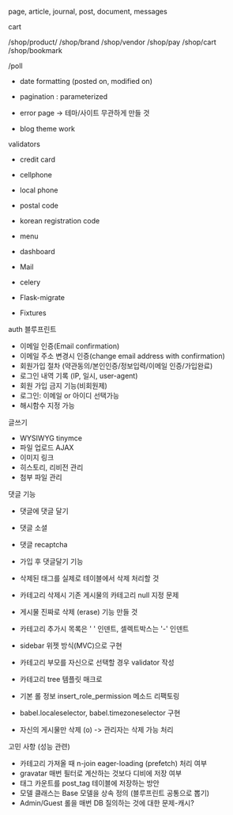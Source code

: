 page, article, journal, post, document, messages

cart

/shop/product/<slug>
/shop/brand
/shop/vendor
/shop/pay
/shop/cart
/shop/bookmark

/poll

* date formatting (posted on, modified on)
* pagination : parameterized

* error page -> 테마/사이트 무관하게 만들 것

* blog theme work

validators

* credit card
* cellphone
* local phone
* postal code
* korean registration code

* menu
* dashboard

* Mail
* celery
* Flask-migrate
* Fixtures

auth 블루프린트

* 이메일 인증(Email confirmation)
* 이메일 주소 변경시 인증(change email address with confirmation)
* 회원가입 절차 (약관동의/본인인증/정보입력/이메일 인증/가입완료)
* 로그인 내역 기록 (IP, 일시, user-agent)
* 회원 가입 금지 기능(비회원제)
* 로그인: 이메일 or 아이디 선택가능
* 해시함수 지정 가능

글쓰기

* WYSIWYG tinymce
* 파일 업로드 AJAX
* 이미지 링크
* 히스토리, 리비전 관리
* 첨부 파일 관리

댓글 기능

* 댓글에 댓글 달기
* 댓글 소셜
* 댓글 recaptcha
* 가입 후 댓글달기 기능

* 삭제된 태그를 실제로 테이블에서 삭제 처리할 것
* 카테고리 삭제시 기존 게시물의 카테고리 null 지정 문제
* 게시물 진짜로 삭제 (erase) 기능 만들 것
* 카테고리 추가시 목록은 '&nbsp;' 인덴트, 셀렉트박스는 '-' 인덴트
* sidebar 위젯 방식(MVC)으로 구현
* 카테고리 부모를 자신으로 선택할 경우 validator 작성
* 카테고리 tree 템플릿 매크로
* 기본 롤 정보 insert_role_permission 메소드 리팩토링
* babel.localeselector, babel.timezoneselector 구현
* 자신의 게시물만 삭제 (o) -> 관리자는 삭제 가능 처리

고민 사항 (성능 관련)

* 카테고리 가져올 때 n-join eager-loading (prefetch) 처리 여부
* gravatar 매번 필터로 계산하는 것보다 디비에 저장 여부
* 태그 카운트를 post_tag 테이블에 저장하는 방안
* 모델 클래스는 Base 모델을 상속 정의 (블루프린트 공통으로 뽑기)
* Admin/Guest 롤을 매번 DB 질의하는 것에 대한 문제-캐시?
